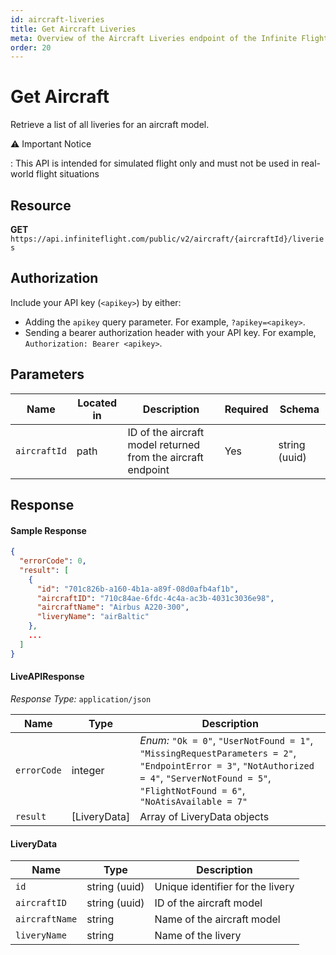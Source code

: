 ```yaml
---
id: aircraft-liveries
title: Get Aircraft Liveries
meta: Overview of the Aircraft Liveries endpoint of the Infinite Flight Live API
order: 20
---
```


# Get Aircraft

Retrieve a list of all liveries for an aircraft model.

⚠️ Important Notice

: This API is intended for simulated flight only and must not be used in real-world flight situations


## Resource

**GET** `https://api.infiniteflight.com/public/v2/aircraft/{aircraftId}/liveries`

## Authorization

Include your API key (`<apikey>`) by either:

- Adding the `apikey` query parameter. For example, `?apikey=<apikey>`.
- Sending a bearer authorization header with your API key. For example, `Authorization: Bearer <apikey>`.

## Parameters

| Name         | Located in | Description                                                  | Required | Schema        |
| ------------ | ---------- | ------------------------------------------------------------ | -------- | ------------- |
| `aircraftId` | path       | ID of the aircraft model returned from the aircraft endpoint | Yes      | string (uuid) |

## Response

#### Sample Response

```json
{
  "errorCode": 0,
  "result": [
    {
      "id": "701c826b-a160-4b1a-a89f-08d0afb4af1b",
      "aircraftID": "710c84ae-6fdc-4c4a-ac3b-4031c3036e98",
      "aircraftName": "Airbus A220-300",
      "liveryName": "airBaltic"
    },
    ...
  ]
}
```

#### LiveAPIResponse

*Response Type:* `application/json`

| Name        | Type          | Description                                                  |
| ----------- | ------------- | ------------------------------------------------------------ |
| `errorCode` | integer       | _Enum:_ `"Ok = 0"`, `"UserNotFound = 1"`, `"MissingRequestParameters = 2"`, `"EndpointError = 3"`, `"NotAuthorized = 4"`, `"ServerNotFound = 5"`, `"FlightNotFound = 6"`, `"NoAtisAvailable = 7"` |
| `result`    | [LiveryData] | Array of LiveryData objects                                 |

#### LiveryData

| Name           | Type          | Description                      |
| -------------- | ------------- | -------------------------------- |
| `id`           | string (uuid) | Unique identifier for the livery |
| `aircraftID`   | string (uuid) | ID of the aircraft model         |
| `aircraftName` | string        | Name of the aircraft model       |
| `liveryName`   | string        | Name of the livery               |
